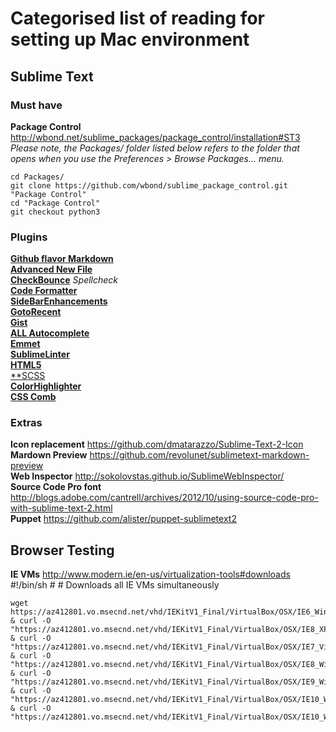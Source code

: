# Categorised list of reading for setting up Mac environment

## Sublime Text

### Must have

**Package Control** http://wbond.net/sublime_packages/package_control/installation#ST3  
*Please note, the Packages/ folder listed below refers to the folder that opens when you use the Preferences > Browse Packages… menu.*  

    cd Packages/
	git clone https://github.com/wbond/sublime_package_control.git "Package Control"
	cd "Package Control"
	git checkout python3


### Plugins

[**Github flavor Markdown**](https://github.com/revolunet/sublimetext-markdown-preview)  
[**Advanced New File**](https://github.com/skuroda/Sublime-AdvancedNewFile)  
[**CheckBounce**](https://github.com/phyllisstein/CheckBounce) *Spellcheck*  
[**Code Formatter**](https://github.com/akalongman/sublimetext-codeformatter)  
[**SideBarEnhancements**](https://github.com/titoBouzout/SideBarEnhancements)  
[**GotoRecent**](https://github.com/paccator/GotoRecent)  
[**Gist**](https://github.com/condemil/Gist)  
[**ALL Autocomplete**](https://github.com/alienhard/SublimeAllAutocomplete)  
[**Emmet**](http://docs.emmet.io/)  
[**SublimeLinter**](http://github.com/Kronuz/SublimeLinter)  
[**HTML5**](https://github.com/mrmartineau/HTML5)  
[**SCSS](https://github.com/kuroir/SCSS.tmbundle/tree/SublimeText2)  
[**ColorHighlighter**](https://github.com/Monnoroch/ColorHighlighter)  
[**CSS Comb**](http://csscomb.com/)


### Extras

**Icon replacement** https://github.com/dmatarazzo/Sublime-Text-2-Icon  
**Mardown Preview** https://github.com/revolunet/sublimetext-markdown-preview  
**Web Inspector** http://sokolovstas.github.io/SublimeWebInspector/  
**Source Code Pro font** http://blogs.adobe.com/cantrell/archives/2012/10/using-source-code-pro-with-sublime-text-2.html  
**Puppet** https://github.com/alister/puppet-sublimetext2  




## Browser Testing

**IE VMs** http://www.modern.ie/en-us/virtualization-tools#downloads
    #!/bin/sh
    #
    # Downloads all IE VMs simultaneously

    wget https://az412801.vo.msecnd.net/vhd/IEKitV1_Final/VirtualBox/OSX/IE6_WinXP.ova.zip & curl -O "https://az412801.vo.msecnd.net/vhd/IEKitV1_Final/VirtualBox/OSX/IE8_XP/IE8.XP.For.MacVirtualBox.ova" & curl -O "https://az412801.vo.msecnd.net/vhd/IEKitV1_Final/VirtualBox/OSX/IE7_Vista/IE7.Vista.For.MacVirtualBox.part{1.sfx,2.rar,3.rar,4.rar,5.rar}" & curl -O "https://az412801.vo.msecnd.net/vhd/IEKitV1_Final/VirtualBox/OSX/IE8_Win7/IE8.Win7.For.MacVirtualBox.part{1.sfx,2.rar,3.rar,4.rar,5.rar,6.rar}" & curl -O "https://az412801.vo.msecnd.net/vhd/IEKitV1_Final/VirtualBox/OSX/IE9_Win7/IE9.Win7.For.MacVirtualBox.part{1.sfx,2.rar,3.rar,4.rar,5.rar}" & curl -O "https://az412801.vo.msecnd.net/vhd/IEKitV1_Final/VirtualBox/OSX/IE10_Win7/IE10.Win7.For.MacVirtualBox.part{1.sfx,2.rar,3.rar,4.rar}" & curl -O "https://az412801.vo.msecnd.net/vhd/IEKitV1_Final/VirtualBox/OSX/IE10_Win8/IE10.Win8.For.MacVirtualBox.part{1.sfx,2.rar,3.rar}"